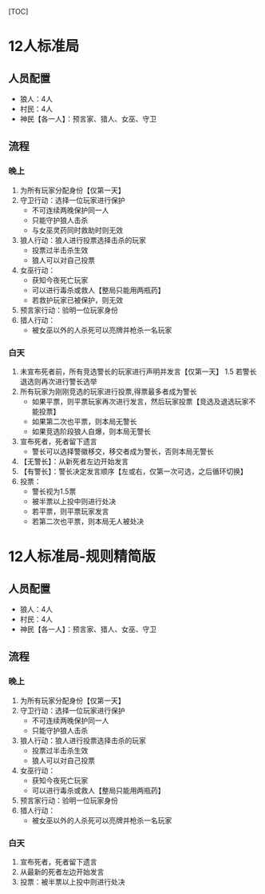 [TOC]

# 12人标准局
## 人员配置
- 狼人：4人
- 村民：4人
- 神民【各一人】：预言家、猎人、女巫、守卫

## 流程
### 晚上
1. 为所有玩家分配身份【仅第一天】
2. 守卫行动：选择一位玩家进行保护
    - 不可连续两晚保护同一人
    - 只能守护狼人击杀
    - 与女巫灵药同时救助时则无效
3. 狼人行动：狼人进行投票选择击杀的玩家
    - 投票过半击杀生效
    - 狼人可以对自己投票
4. 女巫行动：
    - 获知今夜死亡玩家
    - 可以进行毒杀或救人【整局只能用两瓶药】
    - 若救护玩家已被保护，则无效
5. 预言家行动：验明一位玩家身份
6. 猎人行动：
    - 被女巫以外的人杀死可以亮牌并枪杀一名玩家

### 白天
1. 未宣布死者前，所有竞选警长的玩家进行声明并发言【仅第一天】
1.5 若警长退选则再次进行警长选举
2. 所有玩家为刚刚竞选的玩家进行投票,得票最多者成为警长
    - 如果平票，则平票玩家再次进行发言，然后玩家投票【竞选及退选玩家不能投票】
    - 如果第二次也平票，则本局无警长
    - 如果竞选阶段狼人自爆，则本局无警长
3. 宣布死者，死者留下遗言
    - 警长可以选择警徽移交，移交者成为警长，否则本局无警长
4. 【无警长】：从新死者左边开始发言
4. 【有警长】：警长决定发言顺序【左或右，仅第一次可选，之后循环切换】
5. 投票：
    - 警长视为1.5票
    - 被半票以上投中则进行处决
    - 若平票，则平票玩家发言
    - 若第二次也平票，则本局无人被处决
    
# 12人标准局-规则精简版
## 人员配置
- 狼人：4人
- 村民：4人
- 神民【各一人】：预言家、猎人、女巫、守卫

## 流程
### 晚上
1. 为所有玩家分配身份【仅第一天】
2. 守卫行动：选择一位玩家进行保护
    - 不可连续两晚保护同一人
    - 只能守护狼人击杀
3. 狼人行动：狼人进行投票选择击杀的玩家
    - 投票过半击杀生效
    - 狼人可以对自己投票
4. 女巫行动：
    - 获知今夜死亡玩家
    - 可以进行毒杀或救人【整局只能用两瓶药】
5. 预言家行动：验明一位玩家身份
6. 猎人行动：
    - 被女巫以外的人杀死可以亮牌并枪杀一名玩家

### 白天
1. 宣布死者，死者留下遗言
2. 从最新的死者左边开始发言
3. 投票：被半票以上投中则进行处决
   